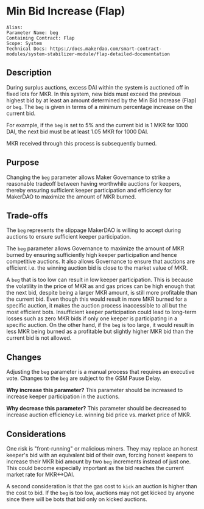 
# Min Bid Increase (Flap)

```
Alias: 
Parameter Name: beg
Containing Contract: Flap
Scope: System
Technical Docs: https://docs.makerdao.com/smart-contract-modules/system-stabilizer-module/flap-detailed-documentation 
```

## Description
During surplus auctions, excess DAI within the system is auctioned off in fixed lots for MKR. In this system, new bids must exceed the previous highest bid by at least an amount determined by the Min Bid Increase (Flap) or `beg`.  The `beg` is given in terms of a minimum percentage increase on the current bid.

For example, if the `beg` is set to 5% and the current bid is 1 MKR for 1000 DAI, the next bid must be at least 1.05 MKR for 1000 DAI. 

MKR received through this process is subsequently burned. 

## Purpose
Changing the `beg` parameter allows Maker Governance to strike a reasonable tradeoff between having worthwhile auctions for keepers, thereby ensuring sufficient keeper participation and efficiency for MakerDAO to maximize the amount of MKR burned.



## Trade-offs
The `beg` represents the slippage MakerDAO is willing to accept during auctions to ensure sufficient keeper participation. 

The `beg` parameter allows Governance to maximize the amount of MKR burned by ensuring sufficiently high keeper participation and hence competitive auctions. It also allows Governance to ensure that auctions are efficient i.e. the winning auction bid is close to the market value of MKR. 

A `beg` that is too low can result in low keeper participation. This is because the volatility in the price of MKR as and gas prices can be high enough that the next bid, despite being a larger MKR amount, is still more profitable than the current bid. Even though this would result in more MKR burned for a specific auction, it makes the auction process inaccessible to all but the most efficient bots. Insufficient keeper participation could lead to long-term losses such as zero MKR bids if only one keeper is participating in a specific auction. On the other hand, if the `beg` is too large, it would result in less MKR being burned as a profitable but slightly higher MKR bid than the current bid is not allowed.





## Changes
Adjusting the `beg` parameter is a manual process that requires an executive vote. Changes to the `beg` are subject to the GSM Pause Delay.

**Why increase this parameter?**
This parameter should be increased to increase keeper participation in the auctions.


**Why decrease this parameter?**
This parameter should be decreased to increase auction efficiency i.e. winning bid price vs. market price of MKR.



## Considerations
One risk is "front-running" or malicious miners. They may replace an honest keeper's bid with an equivalent bid of their own, forcing honest keepers to increase their MKR bid amount by two `beg` increments instead of just one. This could become especially important as the bid reaches the current market rate for MKR<->DAI.

A second consideration is that the gas cost to `kick` an auction is higher than the cost to bid. If the `beg` is too low, auctions may not get kicked by anyone since there will be bots that bid only on kicked auctions.
